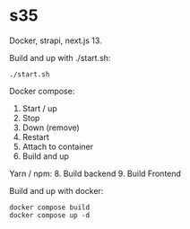 # s35
Docker, strapi, next.js 13.


Build and up with ./start.sh:
```
./start.sh
```

Docker compose:
1. Start / up
2. Stop
3. Down (remove)
4. Restart
5. Attach to container
6. Build and up

Yarn / npm:
8. Build backend
9. Build Frontend

Build and up with docker:
```
docker compose build
docker compose up -d
```